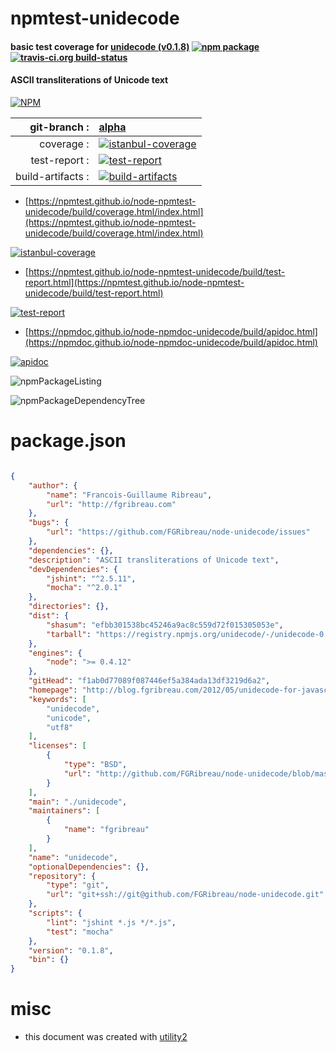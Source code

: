 # npmtest-unidecode

#### basic test coverage for  [unidecode (v0.1.8)](http://blog.fgribreau.com/2012/05/unidecode-for-javascript-nodejs.html)  [![npm package](https://img.shields.io/npm/v/npmtest-unidecode.svg?style=flat-square)](https://www.npmjs.org/package/npmtest-unidecode) [![travis-ci.org build-status](https://api.travis-ci.org/npmtest/node-npmtest-unidecode.svg)](https://travis-ci.org/npmtest/node-npmtest-unidecode)

#### ASCII transliterations of Unicode text

[![NPM](https://nodei.co/npm/unidecode.png?downloads=true&downloadRank=true&stars=true)](https://www.npmjs.com/package/unidecode)

| git-branch : | [alpha](https://github.com/npmtest/node-npmtest-unidecode/tree/alpha)|
|--:|:--|
| coverage : | [![istanbul-coverage](https://npmtest.github.io/node-npmtest-unidecode/build/coverage.badge.svg)](https://npmtest.github.io/node-npmtest-unidecode/build/coverage.html/index.html)|
| test-report : | [![test-report](https://npmtest.github.io/node-npmtest-unidecode/build/test-report.badge.svg)](https://npmtest.github.io/node-npmtest-unidecode/build/test-report.html)|
| build-artifacts : | [![build-artifacts](https://npmtest.github.io/node-npmtest-unidecode/glyphicons_144_folder_open.png)](https://github.com/npmtest/node-npmtest-unidecode/tree/gh-pages/build)|

- [https://npmtest.github.io/node-npmtest-unidecode/build/coverage.html/index.html](https://npmtest.github.io/node-npmtest-unidecode/build/coverage.html/index.html)

[![istanbul-coverage](https://npmtest.github.io/node-npmtest-unidecode/build/screenCapture.buildCi.browser.%252Ftmp%252Fbuild%252Fcoverage.lib.html.png)](https://npmtest.github.io/node-npmtest-unidecode/build/coverage.html/index.html)

- [https://npmtest.github.io/node-npmtest-unidecode/build/test-report.html](https://npmtest.github.io/node-npmtest-unidecode/build/test-report.html)

[![test-report](https://npmtest.github.io/node-npmtest-unidecode/build/screenCapture.buildCi.browser.%252Ftmp%252Fbuild%252Ftest-report.html.png)](https://npmtest.github.io/node-npmtest-unidecode/build/test-report.html)

- [https://npmdoc.github.io/node-npmdoc-unidecode/build/apidoc.html](https://npmdoc.github.io/node-npmdoc-unidecode/build/apidoc.html)

[![apidoc](https://npmdoc.github.io/node-npmdoc-unidecode/build/screenCapture.buildCi.browser.%252Ftmp%252Fbuild%252Fapidoc.html.png)](https://npmdoc.github.io/node-npmdoc-unidecode/build/apidoc.html)

![npmPackageListing](https://npmtest.github.io/node-npmtest-unidecode/build/screenCapture.npmPackageListing.svg)

![npmPackageDependencyTree](https://npmtest.github.io/node-npmtest-unidecode/build/screenCapture.npmPackageDependencyTree.svg)



# package.json

```json

{
    "author": {
        "name": "Francois-Guillaume Ribreau",
        "url": "http://fgribreau.com"
    },
    "bugs": {
        "url": "https://github.com/FGRibreau/node-unidecode/issues"
    },
    "dependencies": {},
    "description": "ASCII transliterations of Unicode text",
    "devDependencies": {
        "jshint": "^2.5.11",
        "mocha": "^2.0.1"
    },
    "directories": {},
    "dist": {
        "shasum": "efbb301538bc45246a9ac8c559d72f015305053e",
        "tarball": "https://registry.npmjs.org/unidecode/-/unidecode-0.1.8.tgz"
    },
    "engines": {
        "node": ">= 0.4.12"
    },
    "gitHead": "f1ab0d77089f087446ef5a384ada13df3219d6a2",
    "homepage": "http://blog.fgribreau.com/2012/05/unidecode-for-javascript-nodejs.html",
    "keywords": [
        "unidecode",
        "unicode",
        "utf8"
    ],
    "licenses": [
        {
            "type": "BSD",
            "url": "http://github.com/FGRibreau/node-unidecode/blob/master/LICENSE"
        }
    ],
    "main": "./unidecode",
    "maintainers": [
        {
            "name": "fgribreau"
        }
    ],
    "name": "unidecode",
    "optionalDependencies": {},
    "repository": {
        "type": "git",
        "url": "git+ssh://git@github.com/FGRibreau/node-unidecode.git"
    },
    "scripts": {
        "lint": "jshint *.js */*.js",
        "test": "mocha"
    },
    "version": "0.1.8",
    "bin": {}
}
```



# misc
- this document was created with [utility2](https://github.com/kaizhu256/node-utility2)
